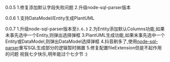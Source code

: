 0.0.5
1.修复添加默认字段失败问题
2.升级node-sql-parser版本

0.0.6
1.支持DataModel/Entity生成PlantUML

0.0.7
1.升级node-sql-parser版本至`3.6.3`
2.为Entity添加默认Columns功能,如果未事先选中一个Entity,则弹出选择弹框
3.PlantUML生成功能,如果未事先选中一个Entity或DataModel,则弹出DataModel选择弹框
4.抖音刷多了,使用[node-sql-parser](https://github.com/taozhi8833998/node-sql-parser)重写SQL生成部分的逻辑暂时搁置
5.修复配置fileExtension但是不起作用的问题
祝我七夕快乐,明年能过个七夕节 :)